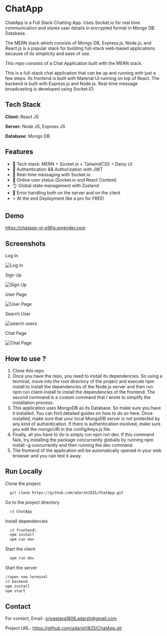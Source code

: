 # ChatApp

ChatApp is a Full Stack Chatting App. Uses Socket.io for real time communication and stores user details in encrypted format in Mongo DB Database.

The MERN stack which consists of Mongo DB, Express.js, Node.js, and React.js is a popular stack for building full-stack web-based applications because of its simplicity and ease of use.

This repo consists of a Chat Application built with the MERN stack.

This is a full-stack chat application that can be up and running with just a few steps. Its frontend is built with Material UI running on top of React. The backend is built with Express.js and Node.js. Real-time message broadcasting is developed using Socket.IO.

## Tech Stack

**Client:** React JS

**Server:** Node JS, Express JS

**Database:** Mongo DB


## Features

* 🌟 Tech stack: MERN + Socket.io + TailwindCSS + Daisy UI
* 🎃 Authentication && Authorization with JWT
* 👾 Real-time messaging with Socket.io
* 🚀 Online user status (Socket.io and React Context)
* 👌 Global state management with Zustand
* 🐞 Error handling both on the server and on the client
* ⭐ At the end Deployment like a pro for FREE!



## Demo

https://chatapp-yt-p96g.onrender.com


## Screenshots

Log In

![Log In](https://github.com/user-attachments/assets/9af204c5-cd0c-40dd-b47c-88b1ecb8af65)

Sign Up

![Sign Up](https://github.com/user-attachments/assets/e6a801c0-a22d-42be-83aa-a1c5abf846b6)

User Page 

![User Page](https://github.com/user-attachments/assets/5f638621-a49e-4b53-8a6e-2775f1e3a9b2)

Search User 

![search users](https://github.com/user-attachments/assets/e18048fc-f289-43a8-9270-9d53a6ce402a)

Chat Page

![Chat Page](https://github.com/user-attachments/assets/005a0de8-c781-4d85-bb9f-8dfc7a5aa473)

## How to use ?

1. Clone this repo
2. Once you have the repo, you need to install its dependencies. So using a terminal, move into the root directory of the project and execute npm install to install the dependencies of the Node.js server and then run npm run client-install to install the dependencies of the frontend. The second command is a custom command that I wrote to simplify the installation process.
3. This application uses MongoDB as its Database. So make sure you have it installed. You can find detailed guides on how to do so here. Once installed, make sure that your local MongoDB server is not protected by any kind of authentication. If there is authentication involved, make sure you edit the mongoURI in the config/keys.js file.
4. Finally, all you have to do is simply run npm run dev. If this command fails, try installing the package concurrently globally by running npm install -g concurrently and then running the dev command.
5. The frontend of the application will be automatically opened in your web browser and you can test it away.


## Run Locally

Clone the project

```bash
  git clone https://github.com/adarsh1825/ChatApp.git
```

Go to the project directory

```bash
  cd ChatApp
```
Install dependencies

```bash
  cd frontend\
  npm install
  npm run dev

```

Start the client

```bash
  npm run dev
```

Start the server

```bash
//open now terminal
cd backend
npm install
npm start
```


## Contact

For contact, Email- srivastava1806.adarsh@gmail.com 

Project URL- https://github.com/adarsh1825/ChatApp.git


